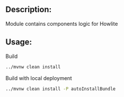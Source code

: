## Description:

Module contains components logic for Howlite

## Usage:

Build
```bash
../mvnw clean install
```

Build with local deployment
```bash
../mvnw clean install -P autoInstallBundle
```
